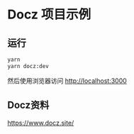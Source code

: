 # Docz 项目示例

## 运行

```sh
yarn
yarn docz:dev
```

然后使用浏览器访问 <http://localhost:3000>

## Docz资料

<https://www.docz.site/>
